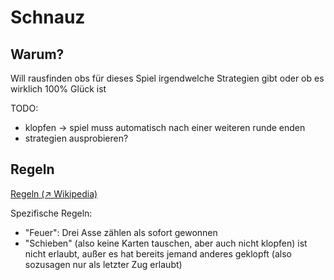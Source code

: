 # Schnauz

## Warum?

Will rausfinden obs für dieses Spiel irgendwelche Strategien gibt oder ob es wirklich 100% Glück ist

TODO:

- klopfen -> spiel muss automatisch nach einer weiteren runde enden
- strategien ausprobieren?

## Regeln

[Regeln (&nearr; Wikipedia)](https://de.wikipedia.org/wiki/Schwimmen_(Kartenspiel)#Die_Regeln)

Spezifische Regeln:

- "Feuer": Drei Asse zählen als sofort gewonnen
- "Schieben" (also keine Karten tauschen, aber auch nicht klopfen) ist nicht erlaubt, außer es hat bereits jemand anderes geklopft (also sozusagen nur als letzter Zug erlaubt)
